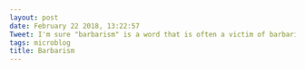 ```yaml
---
layout: post
date: February 22 2018, 13:22:57
Tweet: I'm sure "barbarism" is a word that is often a victim of barbarism.
tags: microblog
title: Barbarism
---
```




